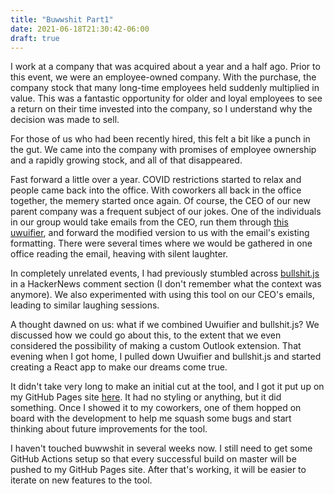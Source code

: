 ```yaml
---
title: "Buwwshit Part1"
date: 2021-06-18T21:30:42-06:00
draft: true
---
```


I work at a company that was acquired about a year and a half ago. Prior to this event, we were an employee-owned company. With the purchase, the company stock that many long-time employees held suddenly multiplied in value. This was a fantastic opportunity for older and loyal employees to see a return on their time invested into the company, so I understand why the decision was made to sell.

For those of us who had been recently hired, this felt a bit like a punch in the gut. We came into the company with promises of employee ownership and a rapidly growing stock, and all of that disappeared.

Fast forward a little over a year. COVID restrictions started to relax and people came back into the office. With coworkers all back in the office together, the memery started once again. Of course, the CEO of our new parent company was a frequent subject of our jokes. One of the individuals in our group would take emails from the CEO, run them through [this uwuifier](https://uwuifier.com/), and forward the modified version to us with the email's existing formatting. There were several times where we would be gathered in one office reading the email, heaving with silent laughter.

In completely unrelated events, I had previously stumbled across [bullshit.js](https://mourner.github.io/bullshit.js/) in a HackerNews comment section (I don't remember what the context was anymore). We also experimented with using this tool on our CEO's emails, leading to similar laughing sessions.

A thought dawned on us: what if we combined Uwuifier and bullshit.js? We discussed how we could go about this, to the extent that we even considered the possibility of making a custom Outlook extension. That evening when I got home, I pulled down Uwuifier and bullshit.js and started creating a React app to make our dreams come true.

It didn't take very long to make an initial cut at the tool, and I got it put up on my GitHub Pages site [here](https://firstlane.github.io/buwwshit/). It had no styling or anything, but it did something. Once I showed it to my coworkers, one of them hopped on board with the development to help me squash some bugs and start thinking about future improvements for the tool.

I haven't touched buwwshit in several weeks now. I still need to get some GitHub Actions setup so that every successful build on master will be pushed to my GitHub Pages site. After that's working, it will be easier to iterate on new features to the tool.
